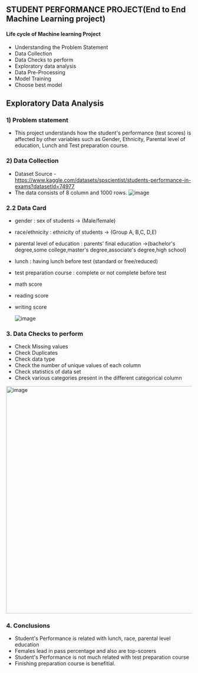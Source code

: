 ## STUDENT PERFORMANCE PROJECT(End to End Machine Learning project)

#### Life cycle of Machine learning Project

- Understanding the Problem Statement
- Data Collection
- Data Checks to perform
- Exploratory data analysis
- Data Pre-Processing
- Model Training
- Choose best model

## Exploratory Data Analysis

### 1) Problem statement
- This project understands how the student's performance (test scores) is affected by other variables such as Gender, Ethnicity, Parental level of education, Lunch and Test preparation course.

### 2) Data Collection
- Dataset Source - https://www.kaggle.com/datasets/spscientist/students-performance-in-exams?datasetId=74977
- The data consists of 8 column and 1000 rows.
![image](https://github.com/user-attachments/assets/ee9ebd3a-6a39-4815-9ce9-1519af0f2e06)

### 2.2 Data Card
- gender : sex of students  -> (Male/female)
- race/ethnicity : ethnicity of students -> (Group A, B,C, D,E)
- parental level of education : parents' final education ->(bachelor's degree,some college,master's degree,associate's degree,high school)
- lunch : having lunch before test (standard or free/reduced) 
- test preparation course : complete or not complete before test
- math score
- reading score
- writing score

  ![image](https://github.com/user-attachments/assets/17cfc282-30c6-48eb-bbeb-7c7a0d30acec)

### 3. Data Checks to perform

- Check Missing values
- Check Duplicates
- Check data type
- Check the number of unique values of each column
- Check statistics of data set
- Check various categories present in the different categorical column

<img width="616" alt="image" src="https://github.com/user-attachments/assets/0538e117-90c5-4bec-8e7e-e925b97bf53c">

### 4. Conclusions
- Student's Performance is related with lunch, race, parental level education
- Females lead in pass percentage and also are top-scorers
- Student's Performance is not much related with test preparation course
- Finishing preparation course is benefitial.


